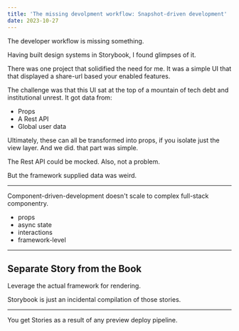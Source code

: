```yaml
---
title: 'The missing devolpment workflow: Snapshot-driven development'
date: 2023-10-27
---
```


The developer workflow is missing something.

Having built design systems in Storybook, I found glimpses of it.

There was one project that solidified the need for me.
It was a simple UI that that displayed a share-url based your enabled features.

The challenge was that this UI sat at the top of a mountain of tech debt and institutional unrest.
It got data from:

- Props
- A Rest API
- Global user data

Ultimately, these can all be transformed into props, if you isolate just the view layer. And we did. that part was simple.

The Rest API could be mocked. Also, not a problem.

But the framework supplied data was weird.

---

Component-driven-development doesn't scale to complex full-stack componentry.

- props
- async state
- interactions
- framework-level

---

## Separate Story from the Book

Leverage the actual framework for rendering.

Storybook is just an incidental compilation of those stories.

---

You get Stories as a result of any preview deploy pipeline.
